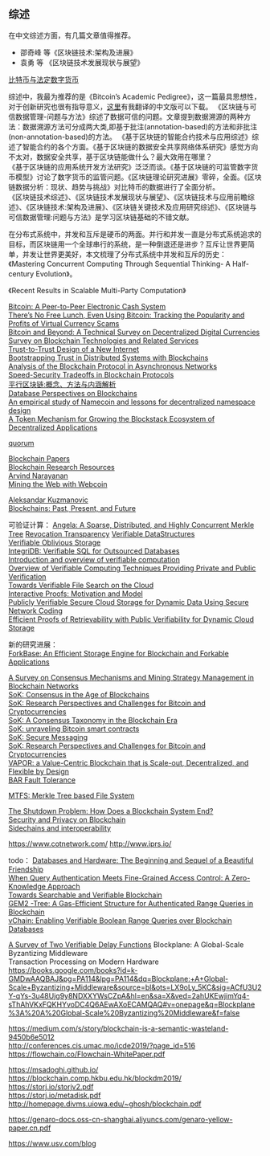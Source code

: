 ##  综述

在中文综述方面，有几篇文章值得推荐。   
+ 邵奇峰 等《区块链技术:架构及进展》
+ 袁勇 等 《区块链技术发展现状与展望》

[比特币与法定数字货币](http://www.jcr.cacrnet.org.cn:8080/mmxb/CN/article/downloadArticleFile.do?attachType=PDF&id=189)

综述中，我最为推荐的是《Bitcoin’s Academic Pedigree》，这一篇最具思想性，对于创新研究也很有指导意义，[这里](https://github.com/stone-note/articles)有我翻译的中文版可以下载。
《区块链与可信数据管理-问题与方法》综述了数据可信的问题。文章提到数据溯源的两种方法：数据溯源方法可分成两大类,即基于批注(annotation-based)的方法和非批注(non-annotation-based)的方法。
《基于区块链的智能合约技术与应用综述》综述了智能合约的各个方面。《基于区块链的数据安全共享网络体系研究》感觉方向不太对，数据安全共享，基于区块链能做什么？最大效用在哪里？   
《基于区块链的应用系统开发方法研究》泛泛而谈。《基于区块链的可监管数字货币模型》讨论了数字货币的监管问题。《区块链理论研究进展》零碎，全面。《区块链数据分析：现状、趋势与挑战》对比特币的数据进行了全面分析。    
《区块链技术综述》、《区块链技术发展现状与展望》、《区块链技术与应用前瞻综述》、《区块链技术:架构及进展》、《区块链关键技术及应用研究综述》、《区块链与可信数据管理:问题与方法》是学习区块链基础的不错文献。    


在分布式系统中，并发和互斥是硬币的两面。并行和并发一直是分布式系统追求的目标，而区块链用一个全球串行的系统，是一种倒退还是进步？互斥让世界更简单，并发让世界更美好，本文梳理了分布式系统中并发和互斥的历史：《Mastering Concurrent Computing Through Sequential Thinking- A Half-century Evolution》。

《Recent Results in Scalable Multi-Party Computation》


[Bitcoin: A Peer-to-Peer Electronic Cash System](https://bitcoin.org/bitcoin.pdf)    
[There’s No Free Lunch, Even Using Bitcoin: Tracking the Popularity and Profits of Virtual Currency Scams](https://fc15.ifca.ai/preproceedings/paper_75.pdf)   
[Bitcoin and Beyond: A Technical Survey on Decentralized Digital Currencies](https://eprint.iacr.org/2015/464.pdf)   
[Survey on Blockchain Technologies and Related Services](http://www.meti.go.jp/english/press/2016/pdf/0531_01f.pdf)   
[Trust-to-Trust Design of a New Internet](https://muneebali.com/thesis)   
[Bootstrapping Trust in Distributed Systems with Blockchains](https://www.usenix.org/system/files/login/articles/login_fall16_10_ali.pdf)   
[Analysis of the Blockchain Protocol in Asynchronous Networks](https://eprint.iacr.org/2016/454.pdf)   
[Speed-Security Tradeoffs in Blockchain Protocols](https://eprint.iacr.org/2015/1019.pdf)   
[平行区块链:概念、方法与内涵解析](http://www.aas.net.cn/CN/abstract/abstract19148.shtml)   
[Database Perspectives on Blockchains](https://arxiv.org/abs/1803.06015)   
[An empirical study of Namecoin and lessons for decentralized namespace design](http://randomwalker.info/publications/namespaces.pdf)   
[A Token Mechanism for Growing the Blockstack Ecosystem of Decentralized Applications](https://blockstack.com/tokenpaper.pdf)   

[quorum](https://github.com/jpmorganchase/quorum)

[Blockchain Papers](https://github.com/decrypto-org/blockchain-papers)   
[Blockchain Research Resources](https://docs.google.com/document/d/1J8hehbnZWzcIUMQcxMiGbjz86wDu3zDFF7UtkR0XjGE/edit#heading=h.ibfb9gi7twee)   
[Arvind Narayanan](http://randomwalker.info/)       
[Mining the Web with Webcoin](http://networks.cs.northwestern.edu/website/publications/webcoin/conext18-final22.pdf)    


[Aleksandar Kuzmanovic ](http://networks.cs.northwestern.edu/website/index-a.html)       
[Blockchains: Past, Present, and Future](https://dl.acm.org/citation.cfm?doid=3196959.3197545)

可验证计算： 
[Angela: A Sparse, Distributed, and Highly Concurrent Merkle Tree](https://people.eecs.berkeley.edu/~kubitron/courses/cs262a-F18/projects/reports/project1_report_ver3.pdf)
[Revocation Transparency](https://github.com/google/trillian/blob/master/docs/papers/RevocationTransparency.pdf)
[Verifiable DataStructures](https://github.com/google/trillian/blob/master/docs/papers/VerifiableDataStructures.pdf)   
[Verifiable Oblivious Storage](https://eprint.iacr.org/2014/153.pdf)       
[IntegriDB: Verifiable SQL for Outsourced Databases](https://user.eng.umd.edu/~cpap/published/IntegriDB.pdf)    
[Introduction and overview of verifiable computation ](https://cyber.biu.ac.il/wp-content/uploads/2017/01/1-2.pdf)     
[Overview of Verifiable Computing Techniques Providing Private and Public Verification](https://pdfs.semanticscholar.org/9e91/2a364cdbb39a25471f7040b2492586ca364f.pdf)     
[Towards Verifiable File Search on the Cloud](http://www.cs.ucf.edu/~xinwenfu/paper/Conferences/14_CNS_Towardsverifiablefilesearchonthecloud.pdf)     
[Interactive Proofs: Motivation and Model](http://people.cs.georgetown.edu/jthaler/summer-school-talk-08.pdf)     
[Publicly Verifiable Secure Cloud Storage for Dynamic Data Using Secure Network Coding](https://www.isical.ac.in/~binanda_r/publications/AsiaCCS2016.pdf)     
[Efficient Proofs of Retrievability with Public Verifiability for Dynamic Cloud Storage](https://arxiv.org/pdf/1611.03982.pdf)     

新的研究进展：     
[ForkBase: An Efficient Storage Engine for Blockchain and Forkable Applications](http://www.vldb.org/pvldb/vol11/p1137-wang.pdf)     

[A Survey on Consensus Mechanisms and Mining Strategy Management in Blockchain Networks](https://arxiv.org/pdf/1805.02707.pdf)    
[SoK: Consensus in the Age of Blockchains](https://arxiv.org/pdf/1711.03936.pdf)    
[SoK: Research Perspectives and Challenges for Bitcoin and Cryptocurrencies](https://www.ieee-security.org/TC/SP2015/papers-archived/6949a104.pdf)    
[SoK: A Consensus Taxonomy in the Blockchain Era](https://eprint.iacr.org/2018/754.pdf)    
[SoK: unraveling Bitcoin smart contracts](https://eprint.iacr.org/2018/192.pdf)    
[SoK: Secure Messaging](http://www.jbonneau.com/doc/UDBFPGS15-IEEESP-secure_messaging_sok.pdf)    
[SoK: Research Perspectives and Challenges for Bitcoin and Cryptocurrencies](http://wws.princeton.edu/system/files/research/documents/Felten_SoK.pdf)    
[VAPOR: a Value-Centric Blockchain that is Scale-out, Decentralized, and Flexible by Design](http://fc19.ifca.ai/preproceedings/125-preproceedings.pdf)    
[BAR Fault Tolerance](http://users.cs.northwestern.edu/~fabianb/classes/cs-443-w07/BAR.pdf)    

[MTFS: Merkle Tree based File System](https://arxiv.org/pdf/1902.09100.pdf)   

[The Shutdown Problem: How Does a Blockchain System End?](https://arxiv.org/pdf/1902.07254.pdf)      
[Security and Privacy on Blockchain](https://arxiv.org/pdf/1903.07602.pdf)     
[Sidechains and interoperability](https://arxiv.org/pdf/1903.04077.pdf)    

https://www.cotnetwork.com/
http://www.iprs.io/

todo：
[Databases and Hardware: The Beginning and Sequel of a Beautiful Friendship](http://www.vldb.org/pvldb/vol8/p2058-anastasia.pdf)    
[When Query Authentication Meets Fine-Grained Access Control: A Zero-Knowledge Approach](https://xuc.me/file/slides/SIGMOD18.pdf)   
[Towards Searchable and Verifiable Blockchain](https://xuc.me/file/slides/BlockDM19.pdf)    
[GEM2 -Tree: A Gas-Efficient Structure for Authenticated Range Queries in Blockchain](https://xuc.me/file/paper/ICDE19b.pdf)    
[vChain: Enabling Verifiable Boolean Range Queries over Blockchain Databases](https://xuc.me/file/paper/SIGMOD19.pdf)    
    
[A Survey of Two Verifiable Delay Functions](https://crypto.stanford.edu/~dabo/pubs/papers/VDFsurvey.pdf)
Blockplane: A Global-Scale Byzantizing Middleware   
Transaction Processing on Modern Hardware     
https://books.google.com/books?id=k-GMDwAAQBAJ&pg=PA114&lpg=PA114&dq=Blockplane:+A+Global-Scale+Byzantizing+Middleware&source=bl&ots=LX9oLy_5KC&sig=ACfU3U2Y-qYs-3u48Ujg9y8NDXXYWsCZpA&hl=en&sa=X&ved=2ahUKEwjimYq4-sThAhVKxFQKHYvoDC4Q6AEwAXoECAMQAQ#v=onepage&q=Blockplane%3A%20A%20Global-Scale%20Byzantizing%20Middleware&f=false   

https://medium.com/s/story/blockchain-is-a-semantic-wasteland-9450b6e5012    
http://conferences.cis.umac.mo/icde2019/?page_id=516    
https://flowchain.co/Flowchain-WhitePaper.pdf       

https://msadoghi.github.io/
https://blockchain.comp.hkbu.edu.hk/blockdm2019/    
https://storj.io/storjv2.pdf    
https://storj.io/metadisk.pdf   
http://homepage.divms.uiowa.edu/~ghosh/blockchain.pdf    

https://genaro-docs.oss-cn-shanghai.aliyuncs.com/genaro-yellow-paper.cn.pdf

https://www.usv.com/blog
